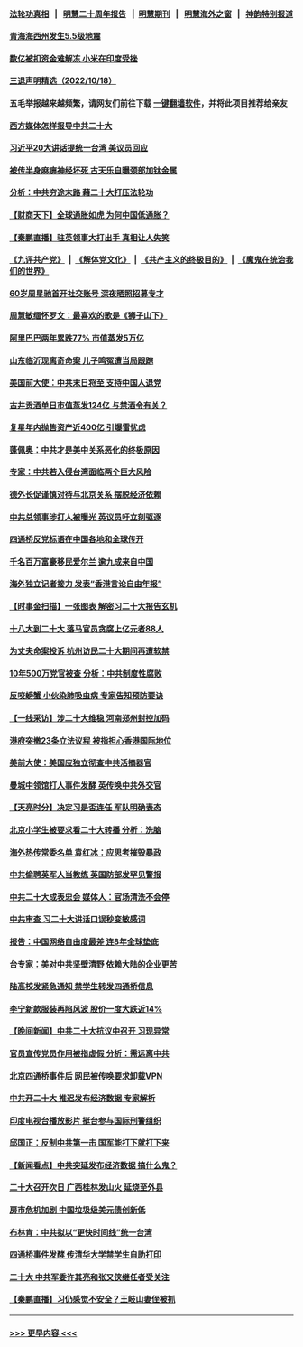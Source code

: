 #### [法轮功真相](https://github.com/gfw-breaker/truth/blob/master/README.md?t=0) &nbsp;&nbsp;|&nbsp;&nbsp; [明慧二十周年报告](https://github.com/gfw-breaker/mh-reports/blob/master/README.md?t=0) &nbsp;&nbsp;|&nbsp;&nbsp;[明慧期刊](https://github.com/gfw-breaker/mh-qikan) &nbsp;&nbsp;|&nbsp;&nbsp; [明慧海外之窗](https://github.com/gfw-breaker/mh-news/blob/master/README.md?t=0) &nbsp;&nbsp;|&nbsp;&nbsp; [神韵特别报道](https://github.com/gfw-breaker/mh-news/blob/master/shenyun.md?t=0)
#### [青海海西州发生5.5级地震](../pages/nsc413/n13848496.md?t=10191501) 
#### [数亿被扣资金难解冻 小米在印度受挫](../pages/nsc413/n13848429.md?t=10191501) 
#### [三退声明精选（2022/10/18）](../pages/nsc413/n13848440.md?t=10191501) 
#### 五毛举报越来越频繁，请网友们前往下载 [一键翻墙软件](https://github.com/gfw-breaker/ssr-accounts)，并将此项目推荐给亲友
#### [西方媒体怎样报导中共二十大](../pages/nsc413/n13848308.md?t=10191501) 
#### [习近平20大讲话提统一台湾 美议员回应](../pages/nsc413/n13848260.md?t=10191501) 
#### [被传半身麻痹神经坏死 古天乐自曝颈部加钛金属](../pages/nsc413/n13848148.md?t=10191501) 
#### [分析：中共穷途末路 藉二十大打压法轮功](../pages/nsc413/n13847577.md?t=10191501) 
#### [【财商天下】全球通胀如虎 为何中国低通胀？](../pages/nsc413/n13848144.md?t=10191501) 
#### [【秦鹏直播】驻英领事大打出手 真相让人失笑](../pages/nsc413/n13848061.md?t=10191501) 
#### [《九评共产党》](https://github.com/begood0513/9ping.md/blob/master/README.md) &nbsp;|&nbsp; [《解体党文化》](../../../../jtdwh.md/blob/master/README.md)  &nbsp;|&nbsp; [《共产主义的终极目的》](../../../../gczydzjmd.md/blob/master/README.md) &nbsp;|&nbsp; [《魔鬼在统治我们的世界》](../../../../mgztzwmdsj.md/blob/master/README.md) 
#### [60岁周星驰首开社交账号 深夜晒照招募专才](../pages/nsc413/n13848205.md?t=10191501) 
#### [周慧敏缅怀罗文：最喜欢的歌是《狮子山下》](../pages/nsc413/n13848231.md?t=10191501) 
#### [阿里巴巴两年累跌77% 市值蒸发5万亿](../pages/nsc413/n13848248.md?t=10191501) 
#### [山东临沂现离奇命案 儿子鸣冤遭当局跟踪](../pages/nsc413/n13847716.md?t=10191501) 
#### [美国前大使：中共末日将至 支持中国人退党](../pages/nsc413/n13848220.md?t=10191501) 
#### [古井贡酒单日市值蒸发124亿 与禁酒令有关？](../pages/nsc413/n13848170.md?t=10191501) 
#### [复星年内抛售资产近400亿 引爆雷忧虑](../pages/nsc413/n13848096.md?t=10191501) 
#### [蓬佩奥：中共才是美中关系恶化的终极原因](../pages/nsc413/n13848187.md?t=10191501) 
#### [专家：中共若入侵台湾面临两个巨大风险](../pages/nsc413/n13848158.md?t=10191501) 
#### [德外长促谨慎对待与北京关系 摆脱经济依赖](../pages/nsc413/n13848065.md?t=10191501) 
#### [中共总领事涉打人被曝光 英议员吁立刻驱逐](../pages/nsc413/n13848093.md?t=10191501) 
#### [四通桥反党标语在中国各地和全球传开](../pages/nsc413/n13848108.md?t=10191501) 
#### [千名百万富豪移民爱尔兰 逾九成来自中国](../pages/nsc413/n13847893.md?t=10191501) 
#### [海外独立记者接力 发表“香港言论自由年报”](../pages/nsc413/n13847869.md?t=10191501) 
#### [【时事金扫描】一张图表 解密习二十大报告玄机](../pages/nsc413/n13848058.md?t=10191501) 
#### [十八大到二十大 落马官员贪腐上亿元者88人](../pages/nsc413/n13847763.md?t=10191501) 
#### [为丈夫命案投诉 杭州访民二十大期间再遭软禁](../pages/nsc413/n13848051.md?t=10191501) 
#### [10年500万党官被查 分析：中共制度性腐败](../pages/nsc413/n13847925.md?t=10191501) 
#### [反咬螃蟹 小伙染肺吸虫病 专家告知预防要诀](../pages/nsc413/n13847764.md?t=10191501) 
#### [【一线采访】涉二十大维稳 河南郑州封控加码](../pages/nsc413/n13847963.md?t=10191501) 
#### [港府突撤23条立法议程 被指担心香港国际地位](../pages/nsc413/n13848091.md?t=10191501) 
#### [美前大使：美国应独立彻查中共活摘器官](../pages/nsc413/n13848059.md?t=10191501) 
#### [曼城中领馆打人事件发酵 英传唤中共外交官](../pages/nsc413/n13848048.md?t=10191501) 
#### [【天亮时分】决定习是否连任 军队明确表态](../pages/nsc413/n13848045.md?t=10191501) 
#### [北京小学生被要求看二十大转播 分析：洗脑](../pages/nsc413/n13847725.md?t=10191501) 
#### [海外热传常委名单 袁红冰：应思考摧毁暴政](../pages/nsc413/n13847705.md?t=10191501) 
#### [中共偷聘英军人当教练 英国防部发罕见警报](../pages/nsc413/n13847953.md?t=10191501) 
#### [中共二十大成表忠会 媒体人：官场清洗不会停](../pages/nsc413/n13847842.md?t=10191501) 
#### [中共审查 习二十大讲话口误秒变敏感词](../pages/nsc413/n13847857.md?t=10191501) 
#### [报告：中国网络自由度最差 连8年全球垫底](../pages/nsc413/n13847862.md?t=10191501) 
#### [台专家：美对中共坚壁清野 依赖大陆的企业更苦](../pages/nsc413/n13847898.md?t=10191501) 
#### [陆高校发紧急通知 禁学生转发四通桥信息](../pages/nsc413/n13847918.md?t=10191501) 
#### [李宁新款服装再陷风波 股价一度大跌近14%](../pages/nsc413/n13847871.md?t=10191501) 
#### [【晚间新闻】中共二十大抗议中召开 习现异常](../pages/nsc413/n13847874.md?t=10191501) 
#### [官员宣传党员作用被指虚假 分析：需远离中共](../pages/nsc413/n13847119.md?t=10191501) 
#### [北京四通桥事件后 网民被传唤要求卸载VPN](../pages/nsc413/n13847833.md?t=10191501) 
#### [中共开二十大 推迟发布经济数据 专家解析](../pages/nsc413/n13847806.md?t=10191501) 
#### [印度电视台播放影片 挺台参与国际刑警组织](../pages/nsc413/n13847812.md?t=10191501) 
#### [邱国正：反制中共第一击 国军能打下就打下来](../pages/nsc413/n13847659.md?t=10191501) 
#### [【新闻看点】中共突延发布经济数据 搞什么鬼？](../pages/nsc413/n13847516.md?t=10191501) 
#### [二十大召开次日 广西桂林发山火 延烧至外县](../pages/nsc413/n13846935.md?t=10191501) 
#### [房市危机加剧 中国垃圾级美元债创新低](../pages/nsc413/n13847687.md?t=10191501) 
#### [布林肯：中共拟以“更快时间线”统一台湾](../pages/nsc413/n13847595.md?t=10191501) 
#### [四通桥事件发酵 传清华大学禁学生自助打印](../pages/nsc413/n13847131.md?t=10191501) 
#### [二十大 中共军委许其亮和张又侠继任者受关注](../pages/nsc413/n13847456.md?t=10191501) 
#### [【秦鹏直播】习仍感觉不安全？王岐山妻侄被抓](../pages/nsc413/n13847398.md?t=10191501) 

----
#### [ >>> 更早内容 <<< ](../indexes/nsc413-earlier.md)
